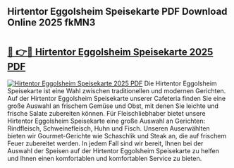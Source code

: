 ## Hirtentor Eggolsheim Speisekarte PDF Download Online 2025 fkMN3

# <h2><a href="http://gc9hxw.nevu.top/?p=Hirtentor+Eggolsheim+Speisekarte">🔗 👉🔴 Hirtentor Eggolsheim Speisekarte 2025 PDF</a></h2>

[![Hirtentor Eggolsheim Speisekarte 2025 PDF](https://i.imgur.com/dBaPXMq.png)](http://gc9hxw.nevu.top/?p=Hirtentor+Eggolsheim+Speisekarte)
Die Hirtentor Eggolsheim Speisekarte ist eine Wahl zwischen traditionellen und modernen Gerichten. Auf der Hirtentor Eggolsheim Speisekarte unserer Cafeteria finden Sie eine große Auswahl an frischem Gemüse und Obst, mit denen Sie leichte und frische Salate zubereiten können. Für Fleischliebhaber bietet unsere Hirtentor Eggolsheim Speisekarte eine große Auswahl an Gerichten: Rindfleisch, Schweinefleisch, Huhn und Fisch. Unseren Auserwählten bieten wir Gourmet-Gerichte wie Schaschlik und Steak an, die auf frischem Feuer zubereitet werden. In jedem Fall sind wir bereit, Ihnen bei der Auswahl der Speisen auf der Hirtentor Eggolsheim Speisekarte zu helfen und Ihnen einen komfortablen und komfortablen Service zu bieten.
